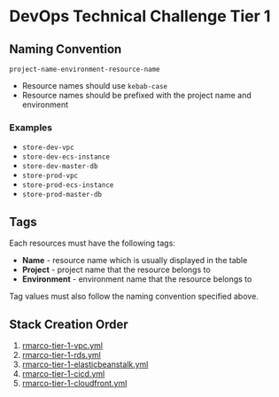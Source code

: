 # DevOps Technical Challenge Tier 1

## Naming Convention

`project-name-environment-resource-name`

* Resource names should use `kebab-case`
* Resource names should be prefixed with the project name and environment

### Examples

* `store-dev-vpc`
* `store-dev-ecs-instance`
* `store-dev-master-db`
* `store-prod-vpc`
* `store-prod-ecs-instance`
* `store-prod-master-db`

## Tags

Each resources must have the following tags:

* **Name** - resource name which is usually displayed in the table
* **Project** - project name that the resource belongs to
* **Environment** - environment name that the resource belongs to

Tag values must also follow the naming convention specified above.

## Stack Creation Order

1. [rmarco-tier-1-vpc.yml](rmarco-tier-1-vpc.yml)
2. [rmarco-tier-1-rds.yml](rmarco-tier-1-rds.yml)
3. [rmarco-tier-1-elasticbeanstalk.yml](rmarco-tier-1-elasticbeanstalk.yml)
4. [rmarco-tier-1-cicd.yml](rmarco-tier-1-cicd.yml)
5. [rmarco-tier-1-cloudfront.yml](rmarco-tier-1-cloudfront.yml)
